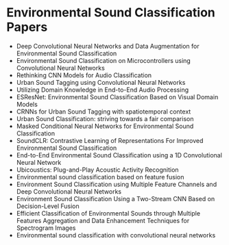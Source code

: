# Environmental Sound Classification Papers
<ul>

                             

 <li><a target="_blank" href="https://github.com/manjunath5496/Environmental-Sound-Classification-Papers/blob/master/e(1).pdf" style="text-decoration:none;">Deep Convolutional Neural Networks and Data Augmentation for Environmental Sound Classification</a></li>

 <li><a target="_blank" href="https://github.com/manjunath5496/Environmental-Sound-Classification-Papers/blob/master/e(2).pdf" style="text-decoration:none;">Environmental Sound Classification on Microcontrollers using Convolutional Neural Networks</a></li>

<li><a target="_blank" href="https://github.com/manjunath5496/Environmental-Sound-Classification-Papers/blob/master/e(3).pdf" style="text-decoration:none;">Rethinking CNN Models for Audio Classification</a></li>
 <li><a target="_blank" href="https://github.com/manjunath5496/Environmental-Sound-Classification-Papers/blob/master/e(4).pdf" style="text-decoration:none;">Urban Sound Tagging using Convolutional Neural Networks</a></li>                              
<li><a target="_blank" href="https://github.com/manjunath5496/Environmental-Sound-Classification-Papers/blob/master/e(5).pdf" style="text-decoration:none;">Utilizing Domain Knowledge in End-to-End Audio Processing</a></li>
<li><a target="_blank" href="https://github.com/manjunath5496/Environmental-Sound-Classification-Papers/blob/master/e(6).pdf" style="text-decoration:none;">ESResNet: Environmental Sound Classification Based on Visual Domain Models</a></li>
 <li><a target="_blank" href="https://github.com/manjunath5496/Environmental-Sound-Classification-Papers/blob/master/e(7).pdf" style="text-decoration:none;">CRNNs for Urban Sound Tagging with spatiotemporal context</a></li>

 <li><a target="_blank" href="https://github.com/manjunath5496/Environmental-Sound-Classification-Papers/blob/master/e(8).pdf" style="text-decoration:none;"> Urban Sound Classification: striving towards a fair comparison </a></li>
   <li><a target="_blank" href="https://github.com/manjunath5496/Environmental-Sound-Classification-Papers/blob/master/e(9).pdf" style="text-decoration:none;">Masked Conditional Neural Networks for Environmental Sound Classification</a></li>
  
   
 <li><a target="_blank" href="https://github.com/manjunath5496/Environmental-Sound-Classification-Papers/blob/master/e(10).pdf" style="text-decoration:none;">SoundCLR: Contrastive Learning of Representations For Improved Environmental Sound Classification </a></li>                              
<li><a target="_blank" href="https://github.com/manjunath5496/Environmental-Sound-Classification-Papers/blob/master/e(11).pdf" style="text-decoration:none;">End-to-End Environmental Sound Classification using a 1D Convolutional Neural Network</a></li>
  
<li><a target="_blank" href="https://github.com/manjunath5496/Environmental-Sound-Classification-Papers/blob/master/e(12).pdf" style="text-decoration:none;">Ubicoustics: Plug-and-Play Acoustic Activity Recognition</a></li>  
  
 <li><a target="_blank" href="https://github.com/manjunath5496/Environmental-Sound-Classification-Papers/blob/master/e(13).pdf" style="text-decoration:none;">Environmental sound classification based on feature fusion</a></li>

<li><a target="_blank" href="https://github.com/manjunath5496/Environmental-Sound-Classification-Papers/blob/master/e(14).pdf" style="text-decoration:none;">Environment Sound Classification using Multiple Feature Channels and Deep Convolutional Neural Networks</a></li>
                              
<li><a target="_blank" href="https://github.com/manjunath5496/Environmental-Sound-Classification-Papers/blob/master/e(15).pdf" style="text-decoration:none;">Environment Sound Classification Using a Two-Stream CNN Based on Decision-Level Fusion</a></li>

<li><a target="_blank" href="https://github.com/manjunath5496/Environmental-Sound-Classification-Papers/blob/master/e(16).pdf" style="text-decoration:none;">Efficient Classification of Environmental Sounds through Multiple Features Aggregation and Data Enhancement Techniques for Spectrogram Images</a></li>

  <li><a target="_blank" href="https://github.com/manjunath5496/Environmental-Sound-Classification-Papers/blob/master/e(17).pdf" style="text-decoration:none;">Environmental sound classification with convolutional neural networks</a></li>   
   
  
</ul>
